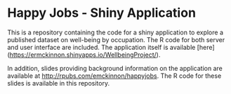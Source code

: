 # Happy Jobs - Shiny Application
This is a repository containing the code for a shiny application to explore a published dataset on well-being by occupation. The R code for both server and user interface are included. The application itself is available [here] (https://ermckinnon.shinyapps.io/WellbeingProject/).  

In addition, slides providing background information on the application are available at http://rpubs.com/emckinnon/happyjobs. The R code for these slides is available in this repository.
